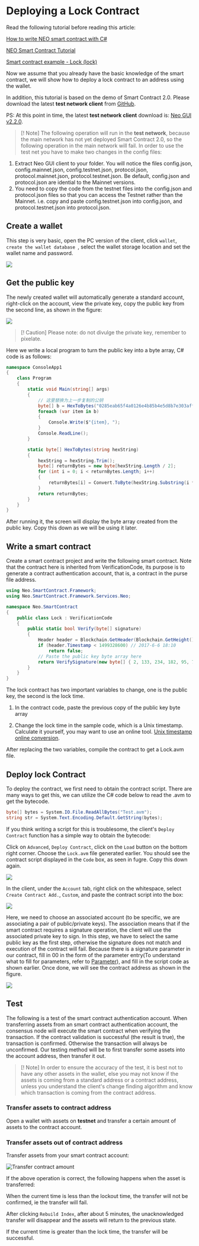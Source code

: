 # Deploying a Lock Contract

Read the following tutorial before reading this article:

[How to write NEO smart contract with C#](../getting-started-csharp.md)

[NEO Smart Contract Tutorial](../tutorial.md)

[Smart contract example - Lock (lock)](Lock.md)

Now we assume that you already have the basic knowledge of the smart contract, we will show how to deploy a lock contract to an address using the wallet.

In addition, this tutorial is based on the demo of Smart Contract 2.0. Please download the latest **test network client** from [GitHub](https://github.com/neo-project/neo-gui/releases).

PS: At this point in time, the latest **test network client** download is: [Neo GUI v2.2.0](https://github.com/neo-project/neo-gui/releases/tag/v2.2.0).

> [! Note]
> The following operation will run in the **test network**, because the main network has not yet deployed Smart Contract 2.0, so the following operation in the main network will fail.
> In order to use the test net you have to make two changes in the config files:
1. Extract Neo GUI client to your folder. You will notice the files config.json, config.mainnet.json, config.testnet.json, protocol.json, protocol.mainnet.json, protocol.testnet.json. Be default, config.json and protocol.json are idential to the Mainnet versions.
2. You need to copy the code from the testnet files into the config.json and protocol.json files so that you can access the Testnet rather than the Mainnet. i.e. copy and paste config.testnet.json into config.json, and protocol.testnet.json into protocol.json.

## Create a wallet

This step is very basic, open the PC version of the client, click `wallet`, `create the wallet database `, select the wallet storage location and set the wallet name and password.

![](/assets/lock2_1.png)

## Get the public key

The newly created wallet will automatically generate a standard account, right-click on the account, view the private key, copy the public key from the second line, as shown in the figure:

![](/assets/lock2_2.png)

> [! Caution]
> Please note: do not divulge the private key, remember to pixelate.

Here we write a local program to turn the public key into a byte array, C# code is as follows:

```c#
namespace ConsoleApp1
{
    class Program
    {
        static void Main(string[] args)
        {
            // 这里替换为上一步复制的公钥
            byte[] b = HexToBytes("0285eab65f4a0126e4b85b4e5d8b7e303aff7efb360d595f2e3189bb90487ad5aa");
            foreach (var item in b)
            {
                Console.Write($"{item}, ");
            }
            Console.ReadLine();
        }

        static byte[] HexToBytes(string hexString)
        {
            hexString = hexString.Trim();
            byte[] returnBytes = new byte[hexString.Length / 2];
            for (int i = 0; i < returnBytes.Length; i++)
            {
                returnBytes[i] = Convert.ToByte(hexString.Substring(i * 2, 2), 16);
            }
            return returnBytes;
        }
    }
}
```

After running it, the screen will display the byte array created from the public key. Copy this down as we will be using it later.

## Write a smart contract

Create a smart contract project and write the following smart contract. Note that the contract here is inherited from VerificationCode, its purpose is to generate a contract authentication account, that is, a contract in the purse file address.

```c#
using Neo.SmartContract.Framework;
using Neo.SmartContract.Framework.Services.Neo;

namespace Neo.SmartContract
{
    public class Lock : VerificationCode
    {
        public static bool Verify(byte[] signature)
        {
            Header header = Blockchain.GetHeader(Blockchain.GetHeight());
            if (header.Timestamp < 1499328600) // 2017-6-6 18:10
                return false;
            // Paste the public key byte array here
            return VerifySignature(new byte[] { 2, 133, 234, 182, 95, 74, 1, 38, 228, 184, 91, 78, 93, 139, 126, 48, 58, 255, 126, 251, 54, 13, 89, 95, 46, 49, 137, 187, 144, 72, 122, 213, 170 }, signature);
        }
    }
}
```

The lock contract has two important variables to change, one is the public key, the second is the lock time.

1. In the contract code, paste the previous copy of the public key byte array

2. Change the lock time in the sample code, which is a Unix timestamp. Calculate it yourself, you may want to use an online tool. [Unix timestamp online conversion](https://unixtime.51240.com/).

After replacing the two variables, compile the contract to get a Lock.avm file.

## Deploy lock Contract

To deploy the contract, we first need to obtain the contract script. There are many ways to get this, we can utilize the C# code below to read the .avm to get the bytecode.

```c#
byte[] bytes = System.IO.File.ReadAllBytes("Test.avm");
string str = System.Text.Encoding.Default.GetString(bytes);
```

If you think writing a script for this is troublesome, the client's `Deploy Contract` function has a simple way to obtain the bytecode:

Click on `Advanced`, `Deploy Contract`, click on the `Load` button on the bottom right corner. Choose the `Lock.avm` file generated earlier. You should see the contract script displayed in the `Code` box, as seen in fugre. Copy this down again.

![](/assets/lock2_5.png)

In the client, under the `Account` tab, right click on the whitespace, select `Create Contract Add.`, `Custom`, and paste the contract script into the box:

![](/assets/lock2_7.png)


Here, we need to choose an associated account (to be specific, we are associating a pair of public/private keys). The association means that if the smart contract requires a signature operation, the client will use the associated private key to sign. In this step, we have to select the same public key as the first step, otherwise the signature does not match and execution of the contract will fail. Because there is a signature parameter in our contract, fill in 00 in the form of the parameter entry(To understand what to fill for parameters, refer to [Parameter](Parameter.md)), and fill in the script code as shown earlier. Once done, we will see the contract address as shown in the figure.

![](/assets/lock2_8.png)



## Test

The following is a test of the smart contract authentication account. When transferring assets from an smart contract authentication account, the consensus node will execute the smart contract when verifying the transaction. If the contract validation is successful (the result is true), the transaction is confirmed. Otherwise the transaction will always be unconfirmed. Our testing method will be to first transfer some assets into the account address, then transfer it out.

> [! Note]
> In order to ensure the accuracy of the test, it is best not to have any other assets in the wallet, else you may not know if the assets is coming from a standard address or a contract address, unless you understand the client's change finding algorithm and know which transaction is coming from the contract address.

### Transfer assets to contract address

Open a wallet with assets on **testnet** and transfer a certain amount of assets to the contract account.

### Transfer assets out of contract address

Transfer assets from your smart contract account:

![Transfer contract amount](/assets/lock2_11.png)

If the above operation is correct, the following happens when the asset is transferred:

When the current time is less than the lockout time, the transfer will not be confirmed, ie the transfer will fail.

After clicking `Rebuild Index`, after about 5 minutes, the unacknowledged transfer will disappear and the assets will return to the previous state.

If the current time is greater than the lock time, the transfer will be successful.
